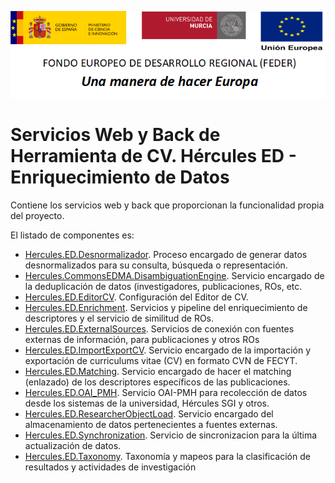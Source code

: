 ![](../Docs/media/CabeceraDocumentosMD.png)

# Servicios Web y Back de Herramienta de CV. Hércules ED - Enriquecimiento de Datos

Contiene los servicios web y back que proporcionan la funcionalidad propia del proyecto.

El listado de componentes es:

- [Hercules.ED.Desnormalizador](./Hercules.ED.Desnormalizador). Proceso encargado de generar datos desnormalizados para su consulta, búsqueda o representación.
- [Hercules.CommonsEDMA.DisambiguationEngine](./Hercules.CommonsEDMA.DisambiguationEngine). Servicio encargado de la deduplicación de datos (investigadores, publicaciones, ROs, etc.
- [Hercules.ED.EditorCV](./Hercules.ED.EditorCV). Configuración del Editor de CV.
- [Hercules.ED.Enrichment](./Hercules.ED.Enrichment). Servicios y pipeline del enriquecimiento de descriptores y el servicio de similitud de ROs.
- [Hercules.ED.ExternalSources](./Hercules.ED.ExternalSources). Servicios de conexión con fuentes externas de información, para publicaciones y otros ROs
- [Hercules.ED.ImportExportCV](./Hercules.ED.ImportExportCV). Servicio encargado de la importación y exportación de curriculums vitae (CV) en formato CVN de FECYT.
- [Hercules.ED.Matching](./Hercules.ED.Matching). Servicio encargado de hacer el matching (enlazado) de los descriptores específicos de las publicaciones.
- [Hercules.ED.OAI_PMH](./Hercules.ED.OAI_PMH). Servicio OAI-PMH para recolección de datos desde los sistemas de la universidad, Hércules SGI y otros.
- [Hercules.ED.ResearcherObjectLoad](./Hercules.ED.ResearcherObjectLoad). Servicio encargado del almacenamiento de datos pertenecientes a fuentes externas.
- [Hercules.ED.Synchronization](./Hercules.ED.Synchronization). Servicio de sincronizacion para la última actualización de datos.
- [Hercules.ED.Taxonomy](./Hercules.ED.Taxonomy). Taxonomía y mapeos para la clasificación de resultados y actividades de investigación
